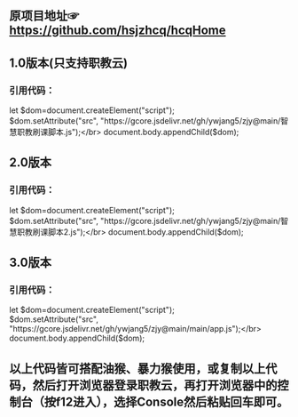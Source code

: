 ## 原项目地址☞https://github.com/hsjzhcq/hcqHome

## 1.0版本(只支持职教云)

### 引用代码：

let $dom=document.createElement("script");</br>
$dom.setAttribute("src", "https://gcore.jsdelivr.net/gh/ywjang5/zjy@main/智慧职教刷课脚本.js");</br>
document.body.appendChild($dom);</br>

## 2.0版本

### 引用代码：

let $dom=document.createElement("script");</br>
$dom.setAttribute("src", "https://gcore.jsdelivr.net/gh/ywjang5/zjy@main/智慧职教刷课脚本2.js");</br>
document.body.appendChild($dom);</br>

## 3.0版本

### 引用代码：

let $dom=document.createElement("script");</br>
$dom.setAttribute("src", "https://gcore.jsdelivr.net/gh/ywjang5/zjy@main/main/app.js");</br>
document.body.appendChild($dom);</br>

## 以上代码皆可搭配油猴、暴力猴使用，或复制以上代码，然后打开浏览器登录职教云，再打开浏览器中的控制台（按f12进入），选择Console然后粘贴回车即可。

